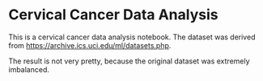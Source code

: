 # Cervical Cancer Data Analysis
This is a cervical cancer data analysis notebook. The dataset was derived from https://archive.ics.uci.edu/ml/datasets.php.

The result is not very pretty, because the original dataset was extremely imbalanced.
